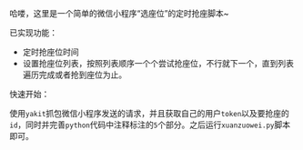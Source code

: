 哈喽，这里是一个简单的微信小程序“选座位”的定时抢座脚本~

已实现功能：

- 定时抢座位时间
- 设置抢座位列表，按照列表顺序一个个尝试抢座位，不行就下一个，直到列表遍历完成或者抢到座位为止。

快速开始：

使用`yakit`抓包微信小程序发送的请求，并且获取自己的用户`token`以及要抢座的`id`，同时并完善`python`代码中注释标注的`5`个部分。之后运行`xuanzuowei.py`脚本即可。
